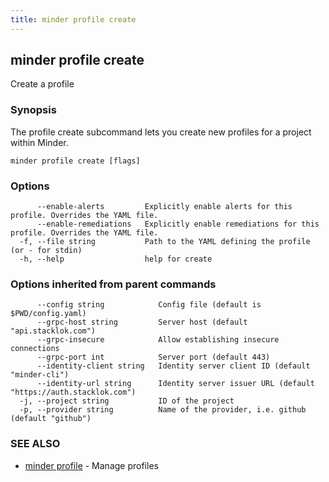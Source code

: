 ```yaml
---
title: minder profile create
---
```

## minder profile create

Create a profile

### Synopsis

The profile create subcommand lets you create new profiles for a project within Minder.

```
minder profile create [flags]
```

### Options

```
      --enable-alerts         Explicitly enable alerts for this profile. Overrides the YAML file.
      --enable-remediations   Explicitly enable remediations for this profile. Overrides the YAML file.
  -f, --file string           Path to the YAML defining the profile (or - for stdin)
  -h, --help                  help for create
```

### Options inherited from parent commands

```
      --config string            Config file (default is $PWD/config.yaml)
      --grpc-host string         Server host (default "api.stacklok.com")
      --grpc-insecure            Allow establishing insecure connections
      --grpc-port int            Server port (default 443)
      --identity-client string   Identity server client ID (default "minder-cli")
      --identity-url string      Identity server issuer URL (default "https://auth.stacklok.com")
  -j, --project string           ID of the project
  -p, --provider string          Name of the provider, i.e. github (default "github")
```

### SEE ALSO

* [minder profile](minder_profile.md)	 - Manage profiles

